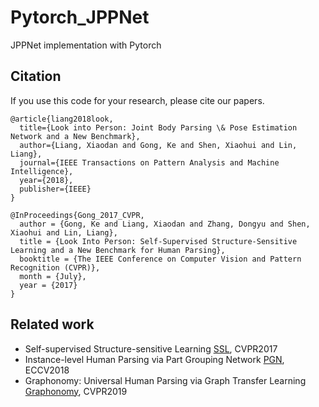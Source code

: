 # Pytorch_JPPNet
JPPNet implementation with Pytorch

## Citation
If you use this code for your research, please cite our papers.
```
@article{liang2018look,
  title={Look into Person: Joint Body Parsing \& Pose Estimation Network and a New Benchmark},
  author={Liang, Xiaodan and Gong, Ke and Shen, Xiaohui and Lin, Liang},
  journal={IEEE Transactions on Pattern Analysis and Machine Intelligence},
  year={2018},
  publisher={IEEE}
}

@InProceedings{Gong_2017_CVPR,
  author = {Gong, Ke and Liang, Xiaodan and Zhang, Dongyu and Shen, Xiaohui and Lin, Liang},
  title = {Look Into Person: Self-Supervised Structure-Sensitive Learning and a New Benchmark for Human Parsing},
  booktitle = {The IEEE Conference on Computer Vision and Pattern Recognition (CVPR)},
  month = {July},
  year = {2017}
}
```


## Related work
+ Self-supervised Structure-sensitive Learning [SSL](https://github.com/Engineering-Course/LIP_SSL), CVPR2017
+ Instance-level Human Parsing via Part Grouping Network [PGN](https://github.com/Engineering-Course/CIHP_PGN), ECCV2018
+ Graphonomy: Universal Human Parsing via Graph Transfer Learning [Graphonomy](https://github.com/Gaoyiminggithub/Graphonomy), CVPR2019
